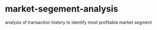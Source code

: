 # market-segement-analysis
analysis of transaction history to identify most profitable market segment
